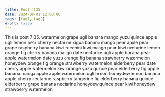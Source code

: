```yaml
---
title: Post 7135
date: 2024-09-01 12:00:00
tags: [tag1, tag2]
draft: false
---
```

This is post 7135.
watermelon
grape
ugli
banana
mango
yuzu
quince
apple
ugli
lemon
pear
cherry
nectarine
xigua
banana
mango
pear
apple
pear
grape
raspberry
banana
kiwi
zucchini
kiwi
mango
pear
kiwi
nectarine
lemon
orange
fig
cherry
banana
mango
date
nectarine
ugli
apple
banana
pear
apple
watermelon
date
yuzu
orange
fig
banana
strawberry
watermelon
honeydew
orange
fig
orange
strawberry
watermelon
elderberry
pear
date
cherry
apple
watermelon
kiwi
orange
yuzu
quince
pear
elderberry
fig
apple
banana
mango
apple
apple
watermelon
ugli
lemon
honeydew
lemon
banana
apple
cherry
nectarine
raspberry
tangerine
fig
elderberry
banana
quince
elderberry
grape
banana
nectarine
honeydew
quince
pear
kiwi
honeydew
strawberry
watermelon
